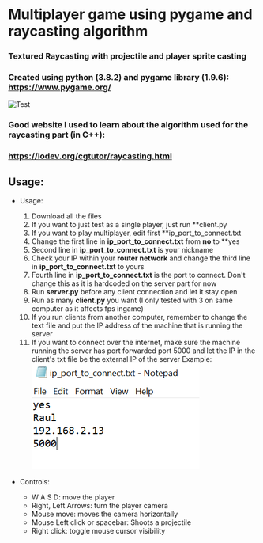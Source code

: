 # Multiplayer game using pygame and raycasting algorithm
### Textured Raycasting with projectile and player sprite casting
### Created using python (3.8.2) and pygame library (1.9.6): https://www.pygame.org/
![Test](https://media.giphy.com/media/QXD9cA7e2C8QkIiEgb/giphy.gif)

### Good website I used to learn about the algorithm used for the raycasting part (in C++): 
### https://lodev.org/cgtutor/raycasting.html
## Usage:

* Usage: 
    1. Download all the files
    2. If you want to just test as a single player, just run **client.py
    3. If you want to play multiplayer, edit first **ip_port_to_connect.txt
    4. Change the first line in **ip_port_to_connect.txt** from **no** to **yes
    5. Second line in  **ip_port_to_connect.txt** is your nickname
    6. Check your IP within your **router network** and change the third line in **ip_port_to_connect.txt** to yours
    7. Fourth line in **ip_port_to_connect.txt** is the port to connect. Don't change this as it is hardcoded on the server part for now
    8. Run **server.py** before any client connection and let it stay open
    9. Run as many **client.py** you want (I only tested with 3 on same computer as it affects fps ingame)
    10. If you run clients from another computer, remember to change the text file and put the IP address of the machine that is running the server
    11. If you want to connect over the internet, make sure the machine running the server has port forwarded port 5000 and let the IP in the client's txt file be the external IP of the server
    Example:
![Example](assets/readme/example1.png)
    
* Controls:
    * W A S D: move the player
    * Right, Left Arrows: turn the player camera
    * Mouse move: moves the camera horizontally
    * Mouse Left click or spacebar: Shoots a projectile
    * Right click: toggle mouse cursor visibility
